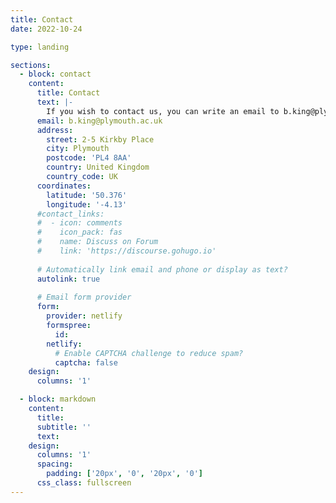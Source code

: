 ```yaml
---
title: Contact
date: 2022-10-24

type: landing

sections:
  - block: contact
    content:
      title: Contact
      text: |-
        If you wish to contact us, you can write an email to b.king@plymouth.ac.uk or else fill out the form below.
      email: b.king@plymouth.ac.uk
      address:
        street: 2-5 Kirkby Place
        city: Plymouth
        postcode: 'PL4 8AA'
        country: United Kingdom
        country_code: UK
      coordinates:
        latitude: '50.376'
        longitude: '-4.13'
      #contact_links:
      #  - icon: comments
      #    icon_pack: fas
      #    name: Discuss on Forum
      #    link: 'https://discourse.gohugo.io'
    
      # Automatically link email and phone or display as text?
      autolink: true
    
      # Email form provider
      form:
        provider: netlify
        formspree:
          id:
        netlify:
          # Enable CAPTCHA challenge to reduce spam?
          captcha: false
    design:
      columns: '1'

  - block: markdown
    content:
      title:
      subtitle: ''
      text:
    design:
      columns: '1'
      spacing:
        padding: ['20px', '0', '20px', '0']
      css_class: fullscreen
---
```

